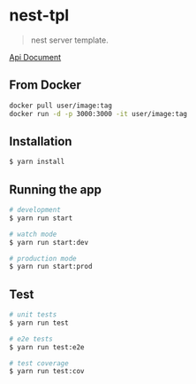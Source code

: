 # nest-tpl

> nest server template.

[Api Document](./docs/api.md)

## From Docker

```bash
docker pull user/image:tag
docker run -d -p 3000:3000 -it user/image:tag
```

## Installation

```bash
$ yarn install
```

## Running the app

```bash
# development
$ yarn run start

# watch mode
$ yarn run start:dev

# production mode
$ yarn run start:prod
```

## Test

```bash
# unit tests
$ yarn run test

# e2e tests
$ yarn run test:e2e

# test coverage
$ yarn run test:cov
```